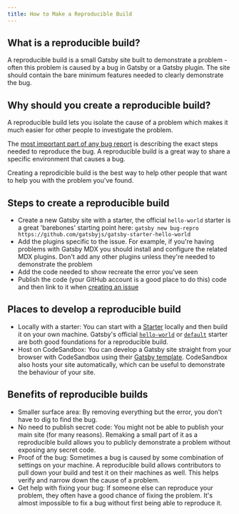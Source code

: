 ```yaml
---
title: How to Make a Reproducible Build
---
```


## What is a reproducible build?

A reproducible build is a small Gatsby site built to demonstrate a problem - often this problem is caused by a bug in Gatsby or a Gatsby plugin. The site should contain the bare minimum features needed to clearly demonstrate the bug.

## Why should you create a reproducible build?

A reproducible build lets you isolate the cause of a problem which makes it much easier for other people to investigate the problem.

The [most important part of any bug report](https://developer.mozilla.org/en-US/docs/Mozilla/QA/Bug_writing_guidelines#Writing_precise_steps_to_reproduce) is describing the exact steps needed to reproduce the bug. A reproducible build is a great way to share a specific environment that causes a bug.

Creating a reprodicible build is the best way to help other people that want to help you with the problem you've found.

## Steps to create a reproducible build

- Create a new Gatsby site with a starter, the official `hello-world` starter is a great 'barebones' starting point here: `gatsby new bug-repro https://github.com/gatsbyjs/gatsby-starter-hello-world`
- Add the plugins specific to the issue. For example, if you're having problems with Gatsby MDX you should install and configure the related MDX plugins. Don't add any other plugins unless they're needed to demonstrate the problem
- Add the code needed to show recreate the error you've seen
- Publish the code (your GitHub account is a good place to do this) code and then link to it when [creating an issue](/contributing/how-to-file-an-issue/)

## Places to develop a reproducible build

- Locally with a starter: You can start with a [Starter](/docs/starters) locally and then build it on your own machine. Gatsby's official [`hello-world`](https://github.com/gatsbyjs/gatsby/tree/master/starters/hello-world) or [`default`](https://github.com/gatsbyjs/gatsby-starter-default) starter are both good foundations for a reproducible build.
- Host on CodeSandbox: You can develop a Gatsby site straight from your browser with CodeSandbox using their [Gatsby template](https://codesandbox.io/s/github/gatsbyjs/gatsby-starter-default). CodeSandbox also hosts your site automatically, which can be useful to demonstrate the behaviour of your site.

## Benefits of reproducible builds

- Smaller surface area: By removing everything but the error, you don't have to dig to find the bug.
- No need to publish secret code: You might not be able to publish your main site (for many reasons). Remaking a small part of it as a reproducible build allows you to publicly demonstrate a problem without exposing any secret code.
- Proof of the bug: Sometimes a bug is caused by some combination of settings on your machine. A reproducible build allows contributors to pull down your build and test it on their machines as well. This helps verify and narrow down the cause of a problem.
- Get help with fixing your bug: If someone else can reproduce your problem, they often have a good chance of fixing the problem. It's almost impossible to fix a bug without first being able to reproduce it.

